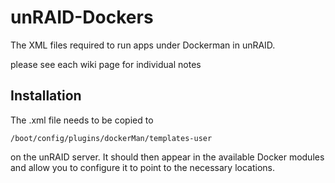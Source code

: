 # unRAID-Dockers
The XML files required to run apps under Dockerman in unRAID.

please see each wiki page for individual notes

## Installation
The .xml file needs to be copied to

```
/boot/config/plugins/dockerMan/templates-user
```

on the unRAID server. It should then appear in the available Docker modules and allow you to configure it to point to the necessary locations.

